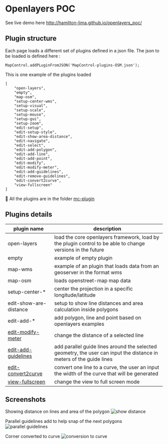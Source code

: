 # Openlayers POC

See live demo here http://hamilton-lima.github.io/openlayers_poc/

## Plugin structure
Each page loads a different set of plugins defined in a json file.
The json to be loaded is defined here :

``` 
MapControl.addPLuginFromJSON('MapControl-plugins-OSM.json');
```

This is one example of the plugins loaded

```
[
    "open-layers",
    "empty",
    "map-osm",
    "setup-center-wms",
    "setup-visual",
    "setup-scale",
    "setup-mouse",
    "setup-gui",
    "setup-zoom",
    "edit-setup",    
    "edit-setup-style",
    "edit-show-area-distance",
    "edit-navigate",
    "edit-select",
    "edit-add-polygon",
    "edit-add-line",
    "edit-add-point",
    "edit-modify",
    "edit-modify-meter",
    "edit-add-guidelines",
    "edit-remove-guidelines",
    "edit-convert2curve",
    "view-fullscreen"
]
```

:tangerine: All the plugins are in the folder [mc-plugin](https://github.com/hamilton-lima/openlayers_poc/tree/master/mc-plugin)

## Plugins details 

| plugin name | description | 
| ----------- | ----------- | 
| open-layers | load the core openlayers framework, load by the plugin control to be able to change versions in the future |
| empty | example of empty plugin |
| map-wms | example of an plugin that loads data from an geoserver in the format wms |
| map-osm | loads openstreet-map map data |
| setup-center-* | center the projection in a specific longitude/latitude |
| edit-show-are-distance | setup to show line distances and area calculation inside polygons | 
| edit-add-* | add polygon, line and point based on openlayers examples | 
| [edit-modify-meter](https://github.com/hamilton-lima/openlayers_poc/blob/master/mc-plugin/edit-modify-meter.js) | change the distance of a selected line |
| [edit-add-guidelines](https://github.com/hamilton-lima/openlayers_poc/blob/master/mc-plugin/edit-add-guidelines.js) | add parallel guide lines around the selected geometry, the user can input the distance in meters of the guide lines | 
| [edit-convert2curve](https://github.com/hamilton-lima/openlayers_poc/blob/master/mc-plugin/edit-convert2curve.js) | convert one line to a curve, the user an input the width of the curve that will be generated |
| [view-fullscreen](https://github.com/hamilton-lima/openlayers_poc/blob/master/mc-plugin/view-fullscreen.js) | change the view to full screen mode | 

## Screenshots

Showing distance on lines and area of the polygon
![show distance](http://hamilton-lima.github.io/openlayers_poc/screenshots/2015-10-21_0819.png)

Parallel guidelines add to help snap of the next polygons
![parallel guidelines](http://hamilton-lima.github.io/openlayers_poc/screenshots/2015-10-21_0820.png)

Corner converted to curve 
![conversion to curve](http://hamilton-lima.github.io/openlayers_poc/screenshots/2015-10-21_0821.png)
